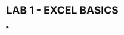 # LAB 1 - EXCEL BASICS 

<details><summary></summary>Today I learned about the basic building blocks of knowledge that will aid me in utilising excel to the greatest efficiency.
